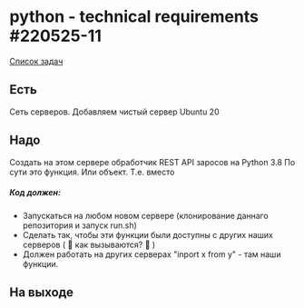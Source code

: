 # python - technical requirements #220525-11 

[Список задач](https://github.com/busiqOwner/TR_python_220525-11/blob/ac4e669d8e27e392c1bef80128fd52f0840452e5/TODO.md)

## Есть
Сеть серверов. 
Добавляем чистый сервер Ubuntu 20

## Надо
Создать на этом сервере обработчик REST API заросов на Python 3.8
По сути это функция. Или объект.
Т.е. вместо 

##### Код должен:
- Запускаться на любом новом сервере (клонирование даннаго репозитория и запуск run.sh)
- Сделать так, чтобы эти функции были доступны с других наших серверов ( 🤔 как вызываются? 🤔 )
- Должен работать на других серверах "inport x from y" - там наши функции.


## На выходе


